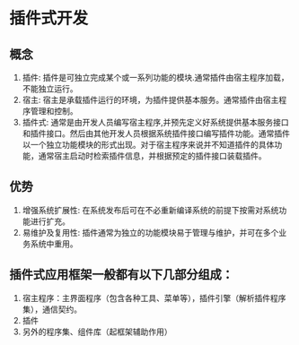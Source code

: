# 插件式开发


## 概念
 1. 插件: 插件是可独立完成某个或一系列功能的模块.通常插件由宿主程序加载，不能独立运行。
 2. 宿主: 宿主是承载插件运行的环境，为插件提供基本服务。通常插件由宿主程序管理和控制。
 3. 插件式: 通常是由开发人员编写宿主程序,并预先定义好系统提供基本服务接口和插件接口。然后由其他开发人员根据系统插件接口编写插件功能。通常插件以一个独立功能模块的形式出现。对于宿主程序来说并不知道插件的具体功能，通常宿主启动时检索插件信息，并根据预定的插件接口装载插件。
 
## 优势
 1. 增强系统扩展性: 在系统发布后可在不必重新编译系统的前提下按需对系统功能进行扩充。
 2. 易维护及复用性: 插件通常为独立的功能模块易于管理与维护，并可在多个业务系统中重用。
 
## 插件式应用框架一般都有以下几部分组成：

1. 宿主程序：主界面程序（包含各种工具、菜单等），插件引擎（解析插件程序集），通信契约。
2. 插件
3. 另外的程序集、组件库（起框架辅助作用）

